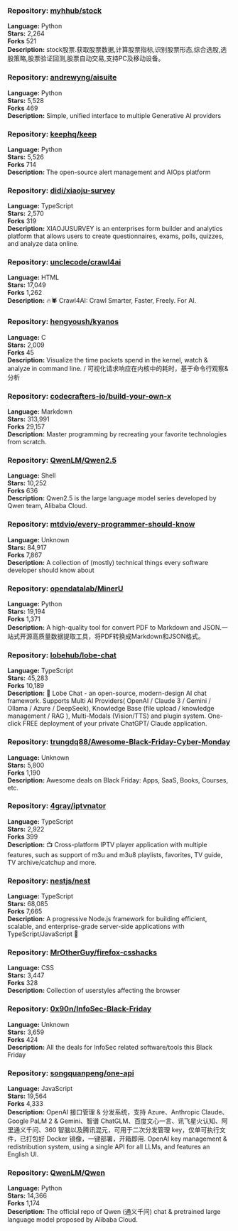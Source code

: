 ### **Repository:** [myhhub/stock](https://github.com/myhhub/stock)  

**Language:** Python  
**Stars:** 2,264  
**Forks** 521  
**Description:** stock股票.获取股票数据,计算股票指标,识别股票形态,综合选股,选股策略,股票验证回测,股票自动交易,支持PC及移动设备。  

### **Repository:** [andrewyng/aisuite](https://github.com/andrewyng/aisuite)  

**Language:** Python  
**Stars:** 5,528  
**Forks** 469  
**Description:** Simple, unified interface to multiple Generative AI providers  

### **Repository:** [keephq/keep](https://github.com/keephq/keep)  

**Language:** Python  
**Stars:** 5,526  
**Forks** 714  
**Description:** The open-source alert management and AIOps platform  

### **Repository:** [didi/xiaoju-survey](https://github.com/didi/xiaoju-survey)  

**Language:** TypeScript  
**Stars:** 2,570  
**Forks** 319  
**Description:** XIAOJUSURVEY is an enterprises form builder and analytics platform that allows users to create questionnaires, exams, polls, quizzes, and analyze data online.  

### **Repository:** [unclecode/crawl4ai](https://github.com/unclecode/crawl4ai)  

**Language:** HTML  
**Stars:** 17,049  
**Forks** 1,262  
**Description:** 🔥🕷️ Crawl4AI: Crawl Smarter, Faster, Freely. For AI.  

### **Repository:** [hengyoush/kyanos](https://github.com/hengyoush/kyanos)  

**Language:** C  
**Stars:** 2,009  
**Forks** 45  
**Description:** Visualize the time packets spend in the kernel, watch & analyze in command line. / 可视化请求响应在内核中的耗时，基于命令行观察&分析  

### **Repository:** [codecrafters-io/build-your-own-x](https://github.com/codecrafters-io/build-your-own-x)  

**Language:** Markdown  
**Stars:** 313,991  
**Forks** 29,157  
**Description:** Master programming by recreating your favorite technologies from scratch.  

### **Repository:** [QwenLM/Qwen2.5](https://github.com/QwenLM/Qwen2.5)  

**Language:** Shell  
**Stars:** 10,252  
**Forks** 636  
**Description:** Qwen2.5 is the large language model series developed by Qwen team, Alibaba Cloud.  

### **Repository:** [mtdvio/every-programmer-should-know](https://github.com/mtdvio/every-programmer-should-know)  

**Language:** Unknown  
**Stars:** 84,917  
**Forks** 7,867  
**Description:** A collection of (mostly) technical things every software developer should know about  

### **Repository:** [opendatalab/MinerU](https://github.com/opendatalab/MinerU)  

**Language:** Python  
**Stars:** 19,194  
**Forks** 1,371  
**Description:** A high-quality tool for convert PDF to Markdown and JSON.一站式开源高质量数据提取工具，将PDF转换成Markdown和JSON格式。  

### **Repository:** [lobehub/lobe-chat](https://github.com/lobehub/lobe-chat)  

**Language:** TypeScript  
**Stars:** 45,283  
**Forks** 10,189  
**Description:** 🤯 Lobe Chat - an open-source, modern-design AI chat framework. Supports Multi AI Providers( OpenAI / Claude 3 / Gemini / Ollama / Azure / DeepSeek), Knowledge Base (file upload / knowledge management / RAG ), Multi-Modals (Vision/TTS) and plugin system. One-click FREE deployment of your private ChatGPT/ Claude application.  

### **Repository:** [trungdq88/Awesome-Black-Friday-Cyber-Monday](https://github.com/trungdq88/Awesome-Black-Friday-Cyber-Monday)  

**Language:** Unknown  
**Stars:** 5,800  
**Forks** 1,190  
**Description:** Awesome deals on Black Friday: Apps, SaaS, Books, Courses, etc.  

### **Repository:** [4gray/iptvnator](https://github.com/4gray/iptvnator)  

**Language:** TypeScript  
**Stars:** 2,922  
**Forks** 399  
**Description:** 📺 Cross-platform IPTV player application with multiple features, such as support of m3u and m3u8 playlists, favorites, TV guide, TV archive/catchup and more.  

### **Repository:** [nestjs/nest](https://github.com/nestjs/nest)  

**Language:** TypeScript  
**Stars:** 68,085  
**Forks** 7,665  
**Description:** A progressive Node.js framework for building efficient, scalable, and enterprise-grade server-side applications with TypeScript/JavaScript 🚀  

### **Repository:** [MrOtherGuy/firefox-csshacks](https://github.com/MrOtherGuy/firefox-csshacks)  

**Language:** CSS  
**Stars:** 3,447  
**Forks** 328  
**Description:** Collection of userstyles affecting the browser  

### **Repository:** [0x90n/InfoSec-Black-Friday](https://github.com/0x90n/InfoSec-Black-Friday)  

**Language:** Unknown  
**Stars:** 3,659  
**Forks** 424  
**Description:** All the deals for InfoSec related software/tools this Black Friday  

### **Repository:** [songquanpeng/one-api](https://github.com/songquanpeng/one-api)  

**Language:** JavaScript  
**Stars:** 19,564  
**Forks** 4,333  
**Description:** OpenAI 接口管理 & 分发系统，支持 Azure、Anthropic Claude、Google PaLM 2 & Gemini、智谱 ChatGLM、百度文心一言、讯飞星火认知、阿里通义千问、360 智脑以及腾讯混元，可用于二次分发管理 key，仅单可执行文件，已打包好 Docker 镜像，一键部署，开箱即用. OpenAI key management & redistribution system, using a single API for all LLMs, and features an English UI.  

### **Repository:** [QwenLM/Qwen](https://github.com/QwenLM/Qwen)  

**Language:** Python  
**Stars:** 14,366  
**Forks** 1,174  
**Description:** The official repo of Qwen (通义千问) chat & pretrained large language model proposed by Alibaba Cloud.  

